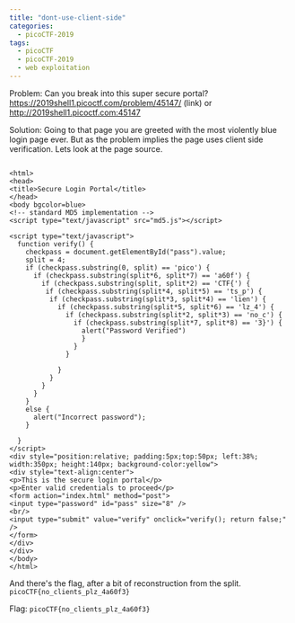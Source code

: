 ```yaml
---
title: "dont-use-client-side"
categories:
  - picoCTF-2019
tags:
  - picoCTF
  - picoCTF-2019
  - web exploitation
---
```


Problem: Can you break into this super secure portal? https://2019shell1.picoctf.com/problem/45147/ (link) or http://2019shell1.picoctf.com:45147

Solution: Going to that page you are greeted with the most violently blue login page ever. But as the problem implies the page uses client side verification. Lets look at the page source.

```

<html>
<head>
<title>Secure Login Portal</title>
</head>
<body bgcolor=blue>
<!-- standard MD5 implementation -->
<script type="text/javascript" src="md5.js"></script>

<script type="text/javascript">
  function verify() {
    checkpass = document.getElementById("pass").value;
    split = 4;
    if (checkpass.substring(0, split) == 'pico') {
      if (checkpass.substring(split*6, split*7) == 'a60f') {
        if (checkpass.substring(split, split*2) == 'CTF{') {
         if (checkpass.substring(split*4, split*5) == 'ts_p') {
          if (checkpass.substring(split*3, split*4) == 'lien') {
            if (checkpass.substring(split*5, split*6) == 'lz_4') {
              if (checkpass.substring(split*2, split*3) == 'no_c') {
                if (checkpass.substring(split*7, split*8) == '3}') {
                  alert("Password Verified")
                  }
                }
              }
      
            }
          }
        }
      }
    }
    else {
      alert("Incorrect password");
    }
    
  }
</script>
<div style="position:relative; padding:5px;top:50px; left:38%; width:350px; height:140px; background-color:yellow">
<div style="text-align:center">
<p>This is the secure login portal</p>
<p>Enter valid credentials to proceed</p>
<form action="index.html" method="post">
<input type="password" id="pass" size="8" />
<br/>
<input type="submit" value="verify" onclick="verify(); return false;" />
</form>
</div>
</div>
</body>
</html>
```

And there's the flag, after a bit of reconstruction from the split. ```picoCTF{no_clients_plz_4a60f3}```

Flag: ```picoCTF{no_clients_plz_4a60f3}```